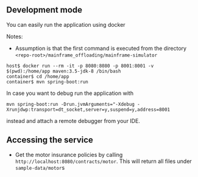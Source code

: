 ## Development mode

You can easily run the application using docker

Notes:
* Assumption is that the first command is executed from the directory `<repo-root>/mainframe_offloading/mainframe-simulator`

```
host$ docker run --rm -it -p 8080:8080 -p 8001:8001 -v $(pwd):/home/app maven:3.5-jdk-8 /bin/bash
container$ cd /home/app
container$ mvn spring-boot:run
```
In case you want to debug run the application with

```
mvn spring-boot:run -Drun.jvmArguments="-Xdebug -Xrunjdwp:transport=dt_socket,server=y,suspend=y,address=8001
```

instead and attach a remote debugger from your IDE.

## Accessing the service

* Get the motor insurance policies by calling `http://localhost:8080/contracts/motor`. This will return all files under `sample-data/motor`s
